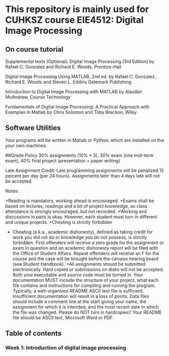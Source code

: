 # This repository is mainly used for CUHKSZ course EIE4512: Digital Image Processing

## On course tutorial

Supplemental texts (Optional): 
Digital Image Processing (3rd Edition) by Rafael C. Gonzalez and Richard E. Woods, Prentice-Hall

Digital Image Processing Using MATLAB, 2nd ed. by Rafael C. Gonzalez, Richard E. Woods and Steven L. Eddins Gatemark Publishing

Introduction to Digital Image Processing with MATLAB by Alasdair McAndrew, Course Technology

Fundamentals of Digital Image Processing: A Practical Approach with Examples in Matlab by Chris Solomon and Toby Breckon, Wiley

## Software Utilities

Your programs will be written in Matlab or Python, which are installed on the your own machines.

##Grade Policy
30% assignments (10% * 3), 30% exam (one mid-term exam), 40% final project (presentation +  paper writing) 

Late Assignment Credit: Late programming assignments will be penalized 15 percent per day (per 24 hours). Assignments later than 4 days late will not be accepted.

Notes:

+Reading is mandatory, working ahead is encouraged.
+Exams shall be based on lectures, readings and a bit of project knowledge, so class attendance is strongly encouraged, but not recorded.
+Working and discussions in pairs is okay. However, each student must turn in different and unique projects.
+Cheating is strictly forbidden

 - Cheating (a.k.a., academic dishonesty), defined as taking credit for work you did not do or knowledge you do not possess, is strictly forbidden. First offenders will receive a zero grade for the assignment or exam in question and an academic dishonesty report will be filed with the Office of Student Affairs. Repeat offenders will receive an F for the course and the case will be brought before the campus hearing board (see Student Handbook).
+All assignments should be submitted electronically. Hard copies or submissions on disks will not be accepted. Both your executable and source code must be turned in. Your documentation MUST include the structure of your project, what each file contains and instructions for compiling and running the program. Typically, a well-organized README ASCII text file is sufficient. Insufficient documentation will result in a loss of points. Data files should include a comment line at the start giving your name, the assignment for which it is intended, and the most recent date in which the file was changed. Please do NOT turn in hardcopies!! Your README file should be ASCII text, Microsoft Word or PDF.

## Table of contents

### Week 1: Introduction of digital image processing